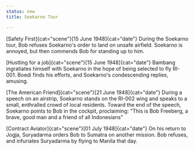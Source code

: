 ```yaml
---
status: new
title: Soekarno Tour

---
```

[Safety First]{cat="scene"}[15 June 1948]{cat="date"}  During the Soekarno tour, Bob refuses Soekarno's order
to land on unsafe airfield. Soekarno is annoyed, but then commends Bob
for standing up to him.

[Hustling for a job]{cat="scene"}[15 June 1948]{cat="date"}  Bambang ingratiates himself with
Soekarno in the hope of being selected to fly RI-001. Boedi finds his
efforts, and Soekarno's condescending replies, amusing.

[The American Friend]{cat="scene"}[21 June 1948]{cat="date"}  During a speech on an airstrip, Soekarno stands on the
RI-002 wing and speaks to a small, enthralled crowd of local residents.
Toward the end of the speech, Soekarno points to Bob in the cockpit,
proclaiming: "This is Bob Freeberg, a brave, good man and a friend of
all Indonesians"

[Contract Aviator]{cat="scene"}[01 July 1948]{cat="date"}  On his return to Jogja, Suryadarma orders Bob to Sumatra on another mission. Bob
refuses, and infuriates Suryadarma by flying to Manila that day.
